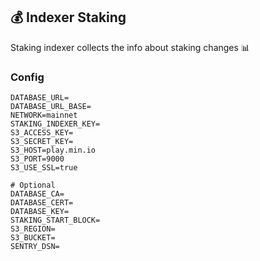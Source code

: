 ## 💰 Indexer Staking

Staking indexer collects the info about staking changes 📊

### Config

```
DATABASE_URL=
DATABASE_URL_BASE=
NETWORK=mainnet
STAKING_INDEXER_KEY=
S3_ACCESS_KEY=
S3_SECRET_KEY=
S3_HOST=play.min.io
S3_PORT=9000
S3_USE_SSL=true

# Optional
DATABASE_CA=
DATABASE_CERT=
DATABASE_KEY=
STAKING_START_BLOCK=
S3_REGION=
S3_BUCKET=
SENTRY_DSN=
```
